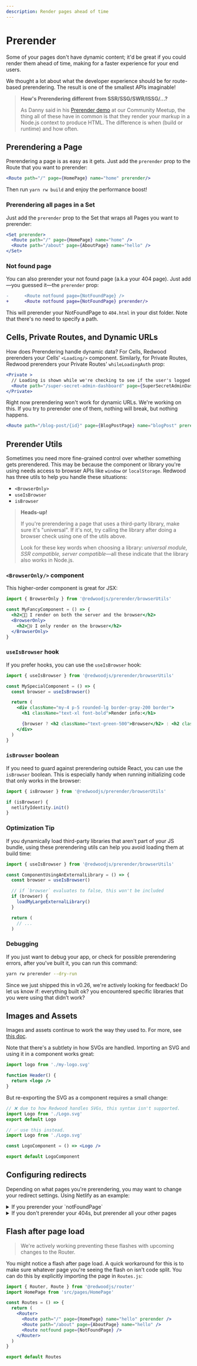 ```yaml
---
description: Render pages ahead of time
---
```


# Prerender

Some of your pages don't have dynamic content; it'd be great if you could render them ahead of time, making for a faster experience for your end users.

We thought a lot about what the developer experience should be for route-based prerendering. The result is one of the smallest APIs imaginable!

> **How's Prerendering different from SSR/SSG/SWR/ISSG/...?**
>
> As Danny said in his [Prerender demo](https://www.youtube.com/watch?v=iorKyMlASZc&t=2844s) at our Community Meetup, the thing all of these have in common is that they render your markup in a Node.js context to produce HTML. The difference is when (build or runtime) and how often.

<!-- [This comment](https://community.redwoodjs.com/t/prerender-proposal/849/12) on our Community forum. -->

## Prerendering a Page

Prerendering a page is as easy as it gets. Just add the `prerender` prop to the Route that you want to prerender:

```jsx {3} title="Routes.js"
<Route path="/" page={HomePage} name="home" prerender/>
```

Then run `yarn rw build` and enjoy the performance boost!

<!-- this doesn't render... -->
<!-- ![https://s3-us-west-2.amazonaws.com/secure.notion-static.com/b2c2aa27-3b2b-4ab7-b514-6ebc963d5312/2021-02-19_20.24.00.gif](https://s3-us-west-2.amazonaws.com/secure.notion-static.com/b2c2aa27-3b2b-4ab7-b514-6ebc963d5312/2021-02-19_20.24.00.gif) -->

### Prerendering all pages in a Set

Just add the `prerender` prop to the Set that wraps all Pages you want to prerender:

```jsx {3} title="Routes.js"
<Set prerender>
  <Route path="/" page={HomePage} name="home" />
  <Route path="/about" page={AboutPage} name="hello" />
</Set>
```

### Not found page

You can also prerender your not found page (a.k.a your 404 page). Just add—you guessed it—the `prerender` prop:

```diff
-      <Route notfound page={NotFoundPage} />
+      <Route notfound page={NotFoundPage} prerender/>
```

This will prerender your NotFoundPage to `404.html` in your dist folder. Note that there's no need to specify a path.

## Cells, Private Routes, and Dynamic URLs

How does Prerendering handle dynamic data? For Cells, Redwood prerenders your Cells' `<Loading/>` component. Similarly, for Private Routes, Redwood prerenders your Private Routes' `whileLoadingAuth` prop:

```jsx {1,2}
<Private >
  // Loading is shown while we're checking to see if the user's logged in
  <Route path="/super-secret-admin-dashboard" page={SuperSecretAdminDashboard} name="ssad" whileLoadingAuth={() => <Loading />} prerender/>
</Private>
```

Right now prerendering won't work for dynamic URLs. We're working on this. If you try to prerender one of them, nothing will break, but nothing happens.

```jsx title="web/src/Routes.js"
<Route path="/blog-post/{id}" page={BlogPostPage} name="blogPost" prerender />
```

## Prerender Utils

Sometimes you need more fine-grained control over whether something gets prerendered. This may be because the component or library you're using needs access to browser APIs like `window` or `localStorage`. Redwood has three utils to help you handle these situations:

- `<BrowserOnly>`
- `useIsBrowser`
- `isBrowser`

> **Heads-up!**
>
> If you're prerendering a page that uses a third-party library, make sure it's "universal". If it's not, try calling the library after doing a browser check using one of the utils above.
>
> Look for these key words when choosing a library: _universal module, SSR compatible, server compatible_&mdash;all these indicate that the library also works in Node.js.

### `<BrowserOnly/>` component

This higher-order component is great for JSX:

```jsx
import { BrowserOnly } from '@redwoodjs/prerender/browserUtils'

const MyFancyComponent = () => {
  <h2>👋🏾 I render on both the server and the browser</h2>
  <BrowserOnly>
    <h2>🙋‍♀️ I only render on the browser</h2>
  </BrowserOnly>
}
```

### `useIsBrowser` hook

If you prefer hooks, you can use the `useIsBrowser` hook:

```jsx
import { useIsBrowser } from '@redwoodjs/prerender/browserUtils'

const MySpecialComponent = () => {
  const browser = useIsBrowser()

  return (
    <div className="my-4 p-5 rounded-lg border-gray-200 border">
      <h1 className="text-xl font-bold">Render info:</h1>

      {browser ? <h2 className="text-green-500">Browser</h2> : <h2 className="text-red-500">Prerendered</h2>}
    </div>
  )
}
```

### `isBrowser` boolean

If you need to guard against prerendering outside React, you can use the `isBrowser` boolean. This is especially handy when running initializing code that only works in the browser:

```jsx
import { isBrowser } from '@redwoodjs/prerender/browserUtils'

if (isBrowser) {
  netlifyIdentity.init()
}
```

### Optimization Tip

If you dynamically load third-party libraries that aren't part of your JS bundle, using these prerendering utils can help you avoid loading them at build time:

```jsx
import { useIsBrowser } from '@redwoodjs/prerender/browserUtils'

const ComponentUsingAnExternalLibrary = () => {
  const browser = useIsBrowser()

  // if `browser` evaluates to false, this won't be included
  if (browser) {
    loadMyLargeExternalLibrary()
  }

  return (
    // ...
  )
```

### Debugging

If you just want to debug your app, or check for possible prerendering errors, after you've built it, you can run this command:

```bash
yarn rw prerender --dry-run
```

Since we just shipped this in v0.26, we're actively looking for feedback! Do let us know if: everything built ok? you encountered specific libraries that you were using that didn’t work?

## Images and Assets

<!-- should name it... -->

Images and assets continue to work the way they used to. For more, see [this doc](assets-and-files.md).

Note that there's a subtlety in how SVGs are handled. Importing an SVG and using it in a component works great:

```jsx {1}
import logo from './my-logo.svg'

function Header() {
  return <logo />
}
```

But re-exporting the SVG as a component requires a small change:

```jsx
// ❌ due to how Redwood handles SVGs, this syntax isn't supported.
import Logo from './Logo.svg'
export default Logo
```

```jsx
// ✅ use this instead.
import Logo from './Logo.svg'

const LogoComponent = () => <Logo />

export default LogoComponent
```

## Configuring redirects

Depending on what pages you're prerendering, you may want to change your redirect settings. Using Netlify as an example:

<details>
<summary>If you prerender your `notFoundPage`</summary>

You can remove the default redirect to index in your `netlify.toml`. This means the browser will accurately receive 404 statuses when navigating to a route that doesn't exist:

```diff
[[redirects]]
- from = "/*"
- to = "/index.html"
- status = 200
```

</details>

<details>

<summary>If you don't prerender your 404s, but prerender all your other pages</summary>

You can add a 404 redirect if you want:

```diff
[[redirects]]
  from = "/*"
  to = "/index.html"
- status = 200
+ status = 404
```

</details>

## Flash after page load

> We're actively working preventing these flashes with upcoming changes to the Router.

You might notice a flash after page load. A quick workaround for this is to make sure whatever page you're seeing the flash on isn't code split. You can do this by explicitly importing the page in `Routes.js`:

```jsx
import { Router, Route } from '@redwoodjs/router'
import HomePage from 'src/pages/HomePage'

const Routes = () => {
  return (
    <Router>
      <Route path="/" page={HomePage} name="hello" prerender />
      <Route path="/about" page={AboutPage} name="hello" />
      <Route notfound page={NotFoundPage} />
    </Router>
  )
}

export default Routes
```
